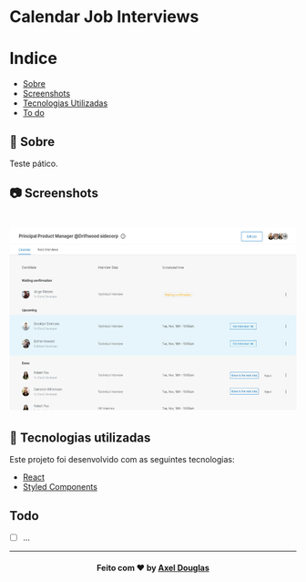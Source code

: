 # Calendar Job Interviews

# Indice

- [Sobre](#-sobre)
- [Screenshots](#-sobre)
- [Tecnologias Utilizadas](#-tecnologias-utilizadas)
- [To do](#todo)

## 🔖 Sobre

Teste pático.

## 📷 Screenshots

<h1>
    <img src="./public/app-screenshot.jpg" height="320">
</h1>


## 🚀 Tecnologias utilizadas

Este projeto foi desenvolvido com as seguintes tecnologias:

- [React](https://pt-br.reactjs.org/)
- [Styled Components](https://styled-components.com/)

<a id="como-usar"></a>

## Todo

- [ ] ...

---

<h4 align="center">
    Feito com ❤️ by <a href="https://github.com/axeldouglas" target="_blank">Axel Douglas</a>
</h4>